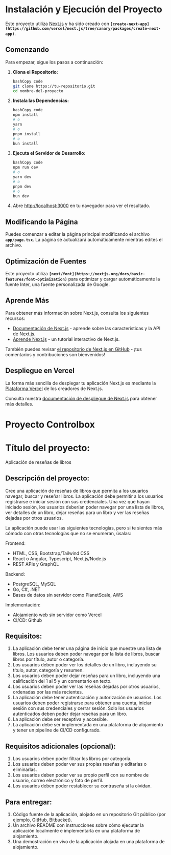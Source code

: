 # **Instalación y Ejecución del Proyecto**

Este proyecto utiliza [Next.js](https://nextjs.org/) y ha sido creado con **`[create-next-app](https://github.com/vercel/next.js/tree/canary/packages/create-next-app)`**.

## **Comenzando**

Para empezar, sigue los pasos a continuación:

1. **Clona el Repositorio:**
    
    ```bash
    bashCopy code
    git clone https://tu-repositorio.git
    cd nombre-del-proyecto
    
    ```
    
2. **Instala las Dependencias:**
    
    ```bash
    bashCopy code
    npm install
    # o
    yarn
    # o
    pnpm install
    # o
    bun install
    
    ```
    
3. **Ejecuta el Servidor de Desarrollo:**
    
    ```bash
    bashCopy code
    npm run dev
    # o
    yarn dev
    # o
    pnpm dev
    # o
    bun dev
    
    ```
    
4. Abre [http://localhost:3000](http://localhost:3000/) en tu navegador para ver el resultado.

## **Modificando la Página**

Puedes comenzar a editar la página principal modificando el archivo **`app/page.tsx`**. La página se actualizará automáticamente mientras edites el archivo.

## **Optimización de Fuentes**

Este proyecto utiliza **`[next/font](https://nextjs.org/docs/basic-features/font-optimization)`** para optimizar y cargar automáticamente la fuente Inter, una fuente personalizada de Google.

## **Aprende Más**

Para obtener más información sobre Next.js, consulta los siguientes recursos:

- [Documentación de Next.js](https://nextjs.org/docs) - aprende sobre las características y la API de Next.js.
- [Aprende Next.js](https://nextjs.org/learn) - un tutorial interactivo de Next.js.

También puedes revisar [el repositorio de Next.js en GitHub](https://github.com/vercel/next.js/) - ¡tus comentarios y contribuciones son bienvenidos!

## **Despliegue en Vercel**

La forma más sencilla de desplegar tu aplicación Next.js es mediante la [Plataforma Vercel](https://vercel.com/new?utm_medium=default-template&filter=next.js&utm_source=create-next-app&utm_campaign=create-next-app-readme) de los creadores de Next.js.

Consulta nuestra [documentación de despliegue de Next.js](https://nextjs.org/docs/deployment) para obtener más detalles.

# Proyecto Controlbox

# Título del proyecto:

Aplicación de reseñas de libros

## Descripción del proyecto:

Cree una aplicación de reseñas de libros que permita a los usuarios navegar, buscar y reseñar libros. La aplicación debe permitir a los usuarios registrarse e iniciar sesión con sus credenciales. Una vez que hayan iniciado sesión, los usuarios deberían poder navegar por una lista de libros, ver detalles de un libro, dejar reseñas para un libro y ver las reseñas dejadas por otros usuarios.

La aplicación puede usar las siguientes tecnologías, pero si te sientes más cómodo con otras tecnologías que no se enumeran, úsalas:

Frontend:

- HTML, CSS, Bootstrap/Tailwind CSS
- React o Angular, Typescript, Next.js/Node.js
- REST APIs y GraphQL

Backend:

- PostgreSQL, MySQL
- Go, C#, .NET
- Bases de datos sin servidor como PlanetScale, AWS

Implementación:

- Alojamiento web sin servidor como Vercel
- CI/CD: Github

## Requisitos:

1. La aplicación debe tener una página de inicio que muestre una lista de libros. Los usuarios deben poder navegar por la lista de libros, buscar libros por título, autor o categoría.
2. Los usuarios deben poder ver los detalles de un libro, incluyendo su título, autor, categoría y resumen.
3. Los usuarios deben poder dejar reseñas para un libro, incluyendo una calificación del 1 al 5 y un comentario en texto.
4. Los usuarios deben poder ver las reseñas dejadas por otros usuarios, ordenadas por las más recientes.
5. La aplicación debe tener autenticación y autorización de usuarios. Los usuarios deben poder registrarse para obtener una cuenta, iniciar sesión con sus credenciales y cerrar sesión. Solo los usuarios autenticados deben poder dejar reseñas para un libro.
6. La aplicación debe ser receptiva y accesible.
7. La aplicación debe ser implementada en una plataforma de alojamiento y tener un pipeline de CI/CD configurado.

## Requisitos adicionales (opcional):

1. Los usuarios deben poder filtrar los libros por categoría.
2. Los usuarios deben poder ver sus propias reseñas y editarlas o eliminarlas.
3. Los usuarios deben poder ver su propio perfil con su nombre de usuario, correo electrónico y foto de perfil.
4. Los usuarios deben poder restablecer su contraseña si la olvidan.

## Para entregar:

1. Código fuente de la aplicación, alojado en un repositorio Git público (por ejemplo, GitHub, Bitbucket).
2. Un archivo README con instrucciones sobre cómo ejecutar la aplicación localmente e implementarla en una plataforma de alojamiento.
3. Una demostración en vivo de la aplicación alojada en una plataforma de alojamiento.